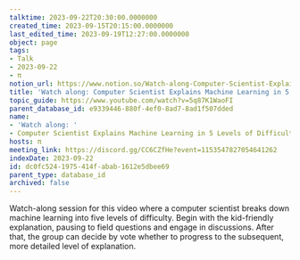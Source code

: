 ```yaml
---
talktime: 2023-09-22T20:30:00.0000000
created_time: 2023-09-15T20:15:00.0000000
last_edited_time: 2023-09-19T12:27:00.0000000
object: page
tags:
- Talk
- 2023-09-22
- π
notion_url: https://www.notion.so/Watch-along-Computer-Scientist-Explains-Machine-Learning-in-5-Levels-of-Difficulty-WIRED-dc0fc5241975414fabab1612e5dbee69
title: 'Watch along: Computer Scientist Explains Machine Learning in 5 Levels of Difficulty | WIRED'
topic_guide: https://www.youtube.com/watch?v=5q87K1WaoFI
parent_database_id: e9339446-880f-4ef0-8ad7-8ad1f507dded
name:
- 'Watch along: '
- Computer Scientist Explains Machine Learning in 5 Levels of Difficulty | WIRED
hosts: π
meeting_link: https://discord.gg/CC6CZfHe?event=1153547827054641262
indexDate: 2023-09-22
id: dc0fc524-1975-414f-abab-1612e5dbee69
parent_type: database_id
archived: false
---
```



Watch-along session for this video where a computer scientist breaks down machine learning into five levels of difficulty.
Begin with the kid-friendly explanation, pausing to field questions and engage in discussions. After that, the group can decide by vote whether to progress to the subsequent, more detailed level of explanation.

























